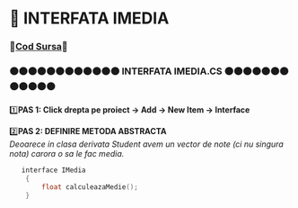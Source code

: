 # 🎯 INTERFATA IMEDIA </br>
### 🔮[Cod Sursa](https://github.com/Adriana-Giol/Programare-Aplicatii-Windows/blob/main/1.%20Laborator/3.%20Seminar%203/%5BClean%5DCiurea_Seminar3_1046/IMedia.cs)🔮
### 🟠🟠🟠🟠🟠🟠🟠🟠🟠🟠🟠🟠 INTERFATA IMEDIA.CS 🟠🟠🟠🟠🟠🟠🟠🟠🟠🟠🟠🟠
1️⃣**PAS 1: Click drepta pe proiect -> Add -> New Item -> Interface**</br>

2️⃣**PAS 2: DEFINIRE METODA ABSTRACTA**</br>
*Deoarece in clasa derivata Student avem un vector de note (ci nu  singura nota) carora o sa le fac media.*</br>
```cpp
   interface IMedia
    {
        float calculeazaMedie();
    }
```
